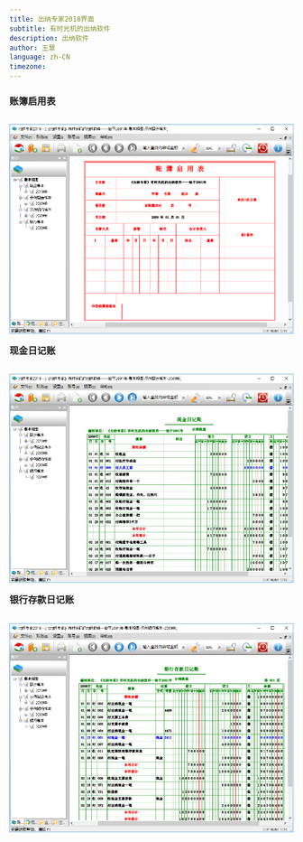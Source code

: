 ```yaml
---
title: 出纳专家2018界面
subtitle: 有时光机的出纳软件
description: 出纳软件
author: 王慧
language: zh-CN
timezone:
---
```





### 账簿启用表

<div style ="float:right">

![《出纳专家》有时光机的出纳软件--始于2001年](账簿启用表.png )


</div>


### 现金日记账

<div style ="float:right">

![《出纳专家》有时光机的出纳软件--始于2001年](现金日记账.png )


</div>

### 银行存款日记账

<div style ="float:right">

![《出纳专家》有时光机的出纳软件--始于2001年](银行存款日记账.png )


</div>